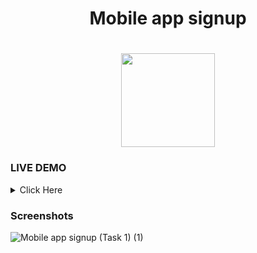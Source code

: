 <div id="header" align="center">
  <h1>
Mobile app signup </br>
  <h1>
  <img src="https://media.giphy.com/media/vhVqGkxDYxAaRbOWVp/giphy.gif" width="150"/>
</div>
  
### LIVE DEMO
  <details><summary> Click Here </summary>
<p>

#### Download From Here
 <h3><a href='https://www.figma.com/design/Bng170M89dKEWhHfOQKtfq/Untitled?node-id=15-2&t=5NIDd5Z5mrNJc4YE-1'>view</a></h3> 
</p>
</details>

### Screenshots
  
![Mobile app signup (Task 1) (1)](https://github.com/Rupsabanik/CODSOFT/assets/110343749/986fb5f8-f4c8-47b6-b23b-966bb3249a0c)
